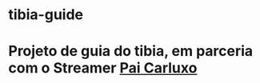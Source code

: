 # tibia-guide

<h1>Projeto de guia do tibia, em parceria com o Streamer <a href="http://twitch.tv/paicarluxo">Pai Carluxo</a>
